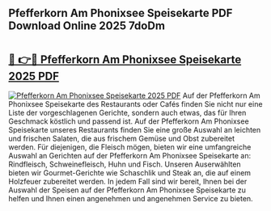 ## Pfefferkorn Am Phonixsee Speisekarte PDF Download Online 2025 7doDm

# <h2><a href="http://gc8plg.nevu.top/?p=Pfefferkorn+Am+Phonixsee+Speisekarte">🔗 👉🔴 Pfefferkorn Am Phonixsee Speisekarte 2025 PDF</a></h2>

[![Pfefferkorn Am Phonixsee Speisekarte 2025 PDF](https://i.imgur.com/dBaPXMq.png)](http://gc8plg.nevu.top/?p=Pfefferkorn+Am+Phonixsee+Speisekarte)
Auf der Pfefferkorn Am Phonixsee Speisekarte des Restaurants oder Cafés finden Sie nicht nur eine Liste der vorgeschlagenen Gerichte, sondern auch etwas, das für Ihren Geschmack köstlich und passend ist. Auf der Pfefferkorn Am Phonixsee Speisekarte unseres Restaurants finden Sie eine große Auswahl an leichten und frischen Salaten, die aus frischem Gemüse und Obst zubereitet werden. Für diejenigen, die Fleisch mögen, bieten wir eine umfangreiche Auswahl an Gerichten auf der Pfefferkorn Am Phonixsee Speisekarte an: Rindfleisch, Schweinefleisch, Huhn und Fisch. Unseren Auserwählten bieten wir Gourmet-Gerichte wie Schaschlik und Steak an, die auf einem Holzfeuer zubereitet werden. In jedem Fall sind wir bereit, Ihnen bei der Auswahl der Speisen auf der Pfefferkorn Am Phonixsee Speisekarte zu helfen und Ihnen einen angenehmen und angenehmen Service zu bieten.
